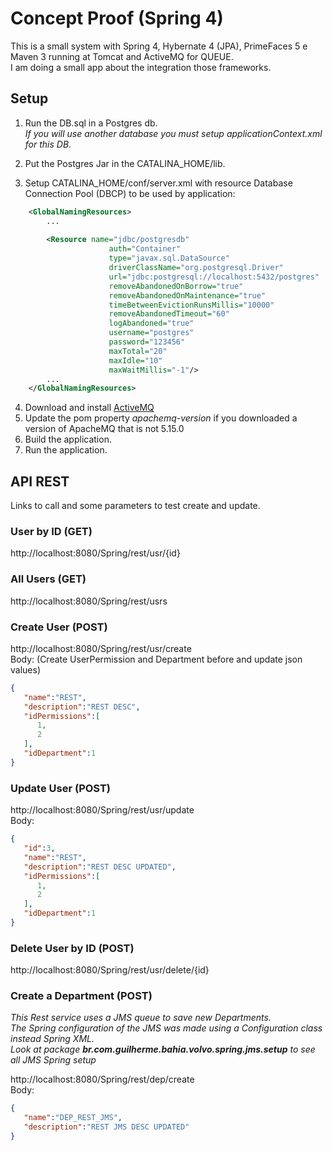 # Concept Proof (Spring 4)
This is a small system with Spring 4, Hybernate 4 (JPA), PrimeFaces 5 e Maven 3 running at Tomcat and ActiveMQ for QUEUE.   
I am doing a small app about the integration those frameworks.   

## Setup
1.  Run the DB.sql in a Postgres db.   
    *If you will use another database you must setup applicationContext.xml for this DB*.   

2.  Put the Postgres Jar in the CATALINA_HOME/lib.
3.  Setup CATALINA_HOME/conf/server.xml with resource  Database Connection Pool (DBCP) to be used by application:

```xml
    <GlobalNamingResources>
        ...
                      
        <Resource name="jdbc/postgresdb" 
                      auth="Container"
                      type="javax.sql.DataSource"
                      driverClassName="org.postgresql.Driver"
                      url="jdbc:postgresql://localhost:5432/postgres"
                      removeAbandonedOnBorrow="true"
                      removeAbandonedOnMaintenance="true"
                      timeBetweenEvictionRunsMillis="10000"
                      removeAbandonedTimeout="60"
                      logAbandoned="true"
                      username="postgres" 
                      password="123456"
                      maxTotal="20"
                      maxIdle="10"
                      maxWaitMillis="-1"/>
        ...
    </GlobalNamingResources>
```
4.  Download and install [ActiveMQ](http://activemq.apache.org)
5.  Update the pom property *apachemq-version* if you downloaded a version of ApacheMQ that is not 5.15.0
6.  Build the application.
7.  Run the application.

## API REST
Links to call and some parameters to test create and update.   
### User by ID   (GET)
http://localhost:8080/Spring/rest/usr/{id}

### All Users   (GET)
http://localhost:8080/Spring/rest/usrs

### Create User   (POST)
http://localhost:8080/Spring/rest/usr/create   
Body: (Create UserPermission and Department before and update json values)
```json
{  
   "name":"REST",
   "description":"REST DESC",
   "idPermissions":[  
      1,
      2
   ],
   "idDepartment":1
} 
```
### Update User   (POST)
http://localhost:8080/Spring/rest/usr/update   
Body:  
```json 
{  
   "id":3,
   "name":"REST",
   "description":"REST DESC UPDATED",
   "idPermissions":[  
      1,
      2
   ],
   "idDepartment":1
} 
```

### Delete User by ID   (POST)
http://localhost:8080/Spring/rest/usr/delete/{id}


### Create a Department (POST)
*This Rest service uses a JMS queue to save new Departments.*   
*The Spring configuration of the JMS was made using a Configuration class instead Spring XML.*   
*Look at package **br.com.guilherme.bahia.volvo.spring.jms.setup** to see all JMS Spring setup*   

http://localhost:8080/Spring/rest/dep/create   
Body:  
```json 
{  
   "name":"DEP_REST_JMS",
   "description":"REST JMS DESC UPDATED"
} 